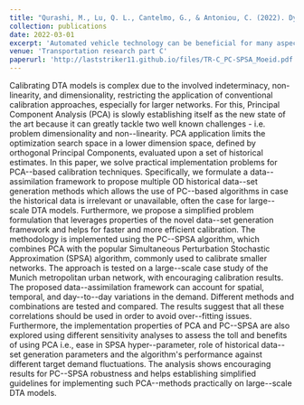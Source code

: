 ```yaml
---
title: "Qurashi, M., Lu, Q. L., Cantelmo, G., & Antoniou, C. (2022). Dynamic demand estimation on large scale networks using Principal Component Analysis: The case of non-existent or irrelevant historical estimates. Transportation Research Part C: Emerging Technologies, 136, 103504."
collection: publications
date: 2022-03-01
excerpt: 'Automated vehicle technology can be beneficial for many aspects of transport, especially, improving traffic flow stability and efficiency. However, the influence of...'
venue: 'Transportation research part C'
paperurl: 'http://laststriker11.github.io/files/TR-C_PC-SPSA_Moeid.pdf'
---
```


Calibrating DTA models is complex due to the involved indeterminacy, non-linearity, and dimensionality, restricting the application of conventional calibration approaches, especially for larger networks. For this, Principal Component Analysis (PCA) is slowly establishing itself as the new state of the art because it can greatly tackle two well known challenges - i.e. problem dimensionality and non--linearity. PCA application limits the optimization search space in a lower dimension space, defined by orthogonal Principal Components, evaluated upon a set of historical estimates. In this paper, we solve practical implementation problems for PCA--based calibration techniques. Specifically, we formulate a data--assimilation framework to propose multiple OD historical data--set generation methods which allows the use of PC--based algorithms in case the historical data is irrelevant or unavailable, often the case for large--scale DTA models. Furthermore, we propose a simplified problem formulation that leverages properties of the novel data--set generation framework and helps for faster and more efficient calibration. The methodology is implemented using the PC--SPSA algorithm, which combines PCA with the popular Simultaneous Perturbation Stochastic Approximation (SPSA) algorithm, commonly used to calibrate smaller networks. The approach is tested on a large--scale case study of the Munich metropolitan urban network, with encouraging calibration results.  The proposed data--assimilation framework can account for spatial, temporal, and day--to--day variations in the demand. Different methods and combinations are tested and compared. The results suggest that all these correlations should be used in order to avoid over--fitting issues. Furthermore, the implementation properties of PCA and PC--SPSA are also explored using different sensitivity analyses to assess the toll and benefits of using PCA i.e., ease in SPSA hyper--parameter, role of historical data--set generation parameters and the algorithm's performance against different target demand fluctuations. The analysis shows encouraging results for PC--SPSA robustness and helps establishing simplified guidelines for implementing such PCA--methods practically on large--scale DTA models.

